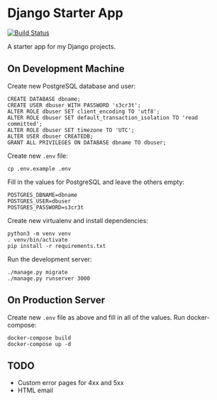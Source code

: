 Django Starter App
==================

[![Build Status](https://travis-ci.org/flowfree/django-starterapp.svg?branch=master)](https://travis-ci.org/flowfree/django-starterapp)

A starter app for my Django projects.

On Development Machine
----------------------

Create new PostgreSQL database and user:

    CREATE DATABASE dbname;
    CREATE USER dbuser WITH PASSWORD 's3cr3t';
    ALTER ROLE dbuser SET client_encoding TO 'utf8';
    ALTER ROLE dbuser SET default_transaction_isolation TO 'read committed';
    ALTER ROLE dbuser SET timezone TO 'UTC';
    ALTER USER dbuser CREATEDB;
    GRANT ALL PRIVILEGES ON DATABASE dbname TO dbuser;

Create new `.env` file:

    cp .env.example .env

Fill in the values for PostgreSQL and leave the others empty:

    POSTGRES_DBNAME=dbname
    POSTGRES_USER=dbuser
    POSTGRES_PASSWORD=s3cr3t

Create new virtualenv and install dependencies:

    python3 -m venv venv
    . venv/bin/activate
    pip install -r requirements.txt

Run the development server:

    ./manage.py migrate
    ./manage.py runserver 3000

On Production Server
--------------------

Create new `.env` file as above and fill in all of the values. Run docker-compose:

    docker-compose build
    docker-compose up -d

TODO
----

- Custom error pages for 4xx and 5xx
- HTML email
    